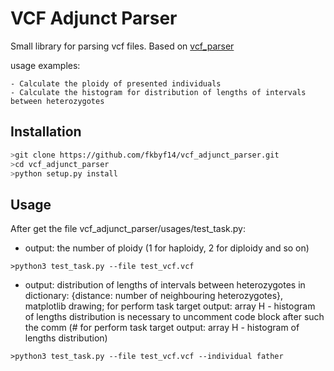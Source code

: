 # VCF Adjunct Parser #

Small library for parsing vcf files. Based on [vcf_parser](https://github.com/moonso/vcf_parser)

usage examples:
    
    - Calculate the ploidy of presented individuals
    - Calculate the histogram for distribution of lengths of intervals between heterozygotes


## Installation ##

```bash
>git clone https://github.com/fkbyf14/vcf_adjunct_parser.git
>cd vcf_adjunct_parser
>python setup.py install
```

## Usage ##


After get the file vcf_adjunct_parser/usages/test_task.py:

- output: the number of ploidy (1 for haploidy, 2 for diploidy and so on)
```
>python3 test_task.py --file test_vcf.vcf
```
- output: distribution of lengths of intervals between heterozygotes in dictionary: {distance: number of neighbouring heterozygotes}, matplotlib drawing;
for perform task target output: array H - histogram of lengths distribution is necessary to uncomment code block
after such the comm (# for perform task target output: array H - histogram of lengths distribution)

```
>python3 test_task.py --file test_vcf.vcf --individual father

```
